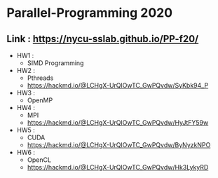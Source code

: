 # Parallel-Programming 2020
## Link : https://nycu-sslab.github.io/PP-f20/
- HW1 :
  - SIMD Programming
- HW2 :
  - Pthreads
  - https://hackmd.io/@LCHgX-UrQlOwTC_GwPQvdw/SyKbk94_P
- HW3 :
   - OpenMP
- HW4 :
  - MPI
  - https://hackmd.io/@LCHgX-UrQlOwTC_GwPQvdw/HyJtFY59w
- HW5 :
  - CUDA
  - https://hackmd.io/@LCHgX-UrQlOwTC_GwPQvdw/ByNyzkNPO
- HW6 :
  - OpenCL
  - https://hackmd.io/@LCHgX-UrQlOwTC_GwPQvdw/Hk3LykyRD
